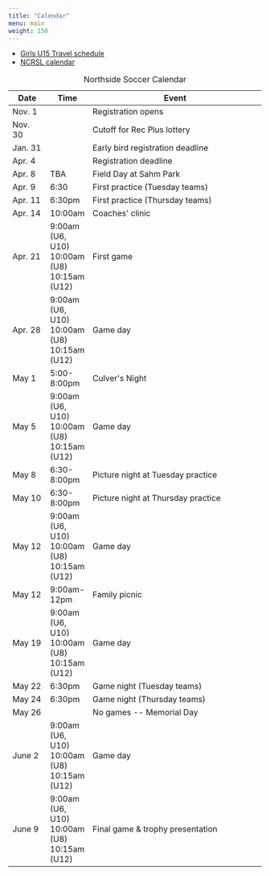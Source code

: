 ```yaml
---
title: "Calendar"
menu: main
weight: 150
---
```


<ul>
  <li><a href="http://events.gotsport.com/events/schedule.aspx?eventid=56646&FieldID=0&applicationID=3832646&action=Go">Girls U15 Travel schedule</a></li>
  <li><a href="http://events.gotsport.com/events/default.aspx?EventID=59343">NCRSL calendar</a>
</ul>

<table class="table">
	<caption align="top">Northside Soccer Calendar</caption>
    <thead>
	<tr>
	    <th width="15%">Date</th>
	    <th width="15%">Time</th>
	    <th width="70%">Event</th>
	</tr>
    </thead>
    <tbody>
	<tr>
	    <td>Nov. 1</td>
	    <td></td>
	    <td>Registration opens</td>
	</tr>
	<tr>
	    <td>Nov. 30</td>
	    <td></td>
	    <td>Cutoff for Rec Plus lottery</td>
	</tr>
	<tr>
	    <td>Jan. 31</td>
	    <td></td>
	    <td>Early bird registration deadline</td>
	</tr>
	<tr>
	    <td>Apr. 4</td>
	    <td></td>
	    <td>Registration deadline</td>
	</tr>
	<tr>
	    <td>Apr. 8</td>
	    <td>TBA</td>
	    <td>Field Day at Sahm Park</td>
	</tr>
	<tr>
	    <td>Apr. 9</td>
	    <td>6:30</td>
	    <td>First practice (Tuesday teams)</td>
	</tr>
	<tr>
	    <td>Apr. 11</9>
	    <td>6:30pm</td>	    
	    <td>First practice (Thursday teams)</td>
	</tr>
	<tr>
	    <td>Apr. 14</td>
	    <td>10:00am</td>
	    <td>Coaches' clinic</td>
	</tr>
	<tr>
	    <td>Apr. 21</td>
	    <td>
		9:00am (U6, U10)<br />
		10:00am (U8)<br />
		10:15am (U12)<br />
	    </td>
	    <td>First game</td>
	</tr>
	<tr>
	    <td>Apr. 28</td>
	    <td>
		9:00am (U6, U10)<br />
		10:00am (U8)<br />
		10:15am (U12)<br />
	    </td>	    
	    <td>Game day</td>
	</tr>
	<tr>
	    <td>May 1</td>
	    <td>
		5:00-8:00pm<br />
	    </td>	    
	    <td>Culver's Night</td>
	</tr>
	<tr>
	    <td>May 5</td>
	    <td>
		9:00am (U6, U10)<br />
		10:00am (U8)<br />
		10:15am (U12)<br />
	    </td>	    
	    <td>Game day</td>
	</tr>
	<tr>
	    <td>May 8</td>
	    <td>
		6:30-8:00pm<br />
	    </td>	    
	    <td>Picture night at Tuesday practice</td>
	</tr>
	<tr>
	    <td>May 10</td>
	    <td>
		6:30-8:00pm<br />
	    </td>	    
	    <td>Picture night at Thursday practice</td>
	</tr>
	<tr>
	    <td>May 12</td>
	    <td>
		9:00am (U6, U10)<br />
		10:00am (U8)<br />
		10:15am (U12)<br />
	    </td>	    
	    <td>Game day</td>
	</tr>
	<tr>
	    <td>May 12</td>
	    <td>9:00am-12pm</td>
	    <td>Family picnic</td>
	</tr>
	<tr>
	    <td>May 19</td>
	    <td>
		9:00am (U6, U10)<br />
		10:00am (U8)<br />
		10:15am (U12)<br />
	    </td>	    
	    <td>Game day</td>
	</tr>
	<tr>
	    <td>May 22</td>
	    <td>6:30pm</td>
	    <td>Game night (Tuesday teams)</td>
	</tr>
	<tr>
	    <td>May 24</td>
	    <td>6:30pm</td>
	    <td>Game night (Thursday teams)</td>
	</tr>
	<tr>
	    <td>May 26</td>
	    <td></td>
	    <td>No games -- Memorial Day</td>
	</tr>
	<tr>
	    <td>June 2</td>
	    <td>
		9:00am (U6, U10)<br />
		10:00am (U8)<br />
		10:15am (U12)<br />
	    </td>	    
	    <td>Game day</td>
	</tr>
	<tr>
	    <td>June 9</td>
	    <td>
		9:00am (U6, U10)<br />
		10:00am (U8)<br />
		10:15am (U12)<br />
	    </td>	    
	    <td>Final game &amp; trophy presentation</td></td>
	</tr>
    </tbody>
</table>
